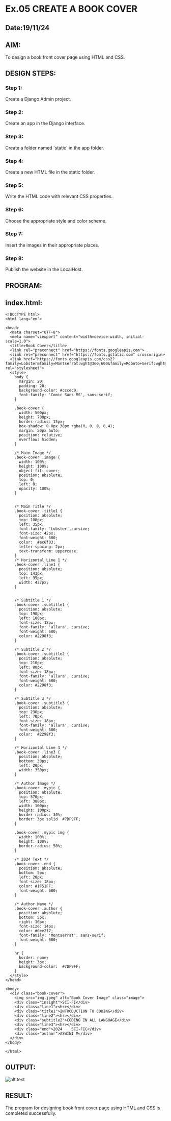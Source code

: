 # Ex.05 CREATE A BOOK COVER
## Date:19/11/24

## AIM:
To design a book front cover page using HTML and CSS.

## DESIGN STEPS:

### Step 1:
Create a Django Admin project.

### Step 2:
Create an app in the Django interface.

### Step 3:
Create a folder named 'static' in the app folder.

### Step 4:
Create a new HTML file in the static folder.

### Step 5:
Write the HTML code with relevant CSS properties.

### Step 6:
Choose the appropriate style and color scheme.

### Step 7:
Insert the images in their appropriate places.

### Step 8:
Publish the website in the LocalHost.

## PROGRAM:

## index.html:
```
<!DOCTYPE html>
<html lang="en">

<head>
  <meta charset="UTF-8">
  <meta name="viewport" content="width=device-width, initial-scale=1.0">
  <title>Book Cover</title>
  <link rel="preconnect" href="https://fonts.googleapis.com">
  <link rel="preconnect" href="https://fonts.gstatic.com" crossorigin>
  <link href="https://fonts.googleapis.com/css2?family=Lobster&family=Montserrat:wght@300;600&family=Roboto+Serif:wght@300&display=swap" rel="stylesheet">
  <style>
    body {
      margin: 20;
      padding: 20;
      background-color: #cccec9;
      font-family: 'Comic Sans MS', sans-serif;
    }

    .book-cover {
      width: 500px;
      height: 700px;
      border-radius: 15px;
      box-shadow: 0 8px 30px rgba(0, 0, 0, 0.4);
      margin: 50px auto;
      position: relative;
      overflow: hidden;
    }

    /* Main Image */
    .book-cover .image {
      width: 100%;
      height: 100%;
      object-fit: cover;
      position: absolute;
      top: 0;
      left: 0;
      opacity: 100%;
    }
     

    /* Main Title */
    .book-cover .title1 {
      position: absolute;
      top: 100px;
      left: 35px;
      font-family: 'Lobster',cursive;
      font-size: 42px;
      font-weight: 600;
      color:  #ec6f03;
      letter-spacing: 2px;
      text-transform: uppercase;
    }
    /* Horizontal Line 1 */
    .book-cover .line1 {
      position: absolute;
      top: 143px;
      left: 35px;
      width: 427px;
    }
    

    /* Subtitle 1 */
    .book-cover .subtitle1 {
      position: absolute;
      top: 190px;
      left: 100px;
      font-size: 18px;
      font-family: 'allura', cursive;
      font-weight: 600;
      color: #2298f3;
    }

    /* Subtitle 2 */
    .book-cover .subtitle2 {
      position: absolute;
      top: 210px;
      left: 80px;
      font-size: 18px;
      font-family: 'allura', cursive;
      font-weight: 600;
      color: #2298f3;
    }

    /* Subtitle 3 */
    .book-cover .subtitle3 {
      position: absolute;
      top: 230px;
      left: 70px;
      font-size: 18px;
      font-family: 'allura', cursive;
      font-weight: 600;
      color:  #2298f3;
    }

    /* Horizontal Line 3 */
    .book-cover .line3 {
      position: absolute;
      bottom: 30px;
      left: 20px;
      width: 350px;
    }

    /* Author Image */
    .book-cover .mypic {
      position: absolute;
      top: 570px;
      left: 380px;
      width: 100px;
      height: 100px;
      border-radius: 30%;
      border: 3px solid  #7DF9FF;
    }

    .book-cover .mypic img {
      width: 100%;
      height: 100%;
      border-radius: 50%;
    }

    /* 2024 Text */
    .book-cover .end {
      position: absolute;
      bottom: 5px;
      left: 20px;
      font-size: 18px;
      color: #1F51FF;
      font-weight: 600;
    }

    /* Author Name */
    .book-cover .author {
      position: absolute;
      bottom: 5px;
      right: 16px;
      font-size: 14px;
      color: #6ee2f7;
      font-family: 'Montserrat', sans-serif;
      font-weight: 600;
    }

    hr {
      border: none;
      height: 3px;
      background-color:  #7DF9FF;
    }
  </style>
</head>

<body>
  <div class="book-cover">
    <img src="img.jpeg" alt="Book Cover Image" class="image">
    <div class="insight">SCI-FI</div>
    <div class="line1"><hr></div>
    <div class="title1">INTRODUCTION TO CODING</div>
    <div class="line2"><hr></div>
    <div class="subtitle2">CODING IN ALL LANGUAGE</div>
    <div class="line3"><hr></div>
    <div class="end">2024    SCI-FIC</div>
    <div class="author">ASWINI M</div>
  </div>
</body>

</html>
```

## OUTPUT:
![alt text](<cover/Screenshot (223).png>)

## RESULT:
The program for designing book front cover page using HTML and CSS is completed successfully.
